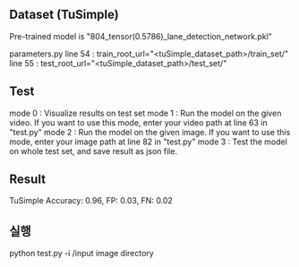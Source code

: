 ## Dataset (TuSimple)
Pre-trained model is "804_tensor(0.5786)_lane_detection_network.pkl"

parameters.py
line 54 : train_root_url="<tuSimple_dataset_path>/train_set/"
line 55 : test_root_url="<tuSimple_dataset_path>/test_set/"

## Test
mode 0 : Visualize results on test set
mode 1 : Run the model on the given video. If you want to use this mode, enter your video path at line 63 in "test.py"
mode 2 : Run the model on the given image. If you want to use this mode, enter your image path at line 82 in "test.py"
mode 3 : Test the model on whole test set, and save result as json file.

## Result
TuSimple
Accuracy: 0.96, FP: 0.03, FN: 0.02

## 실행
python test.py -i /input image directory
